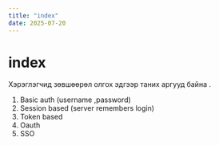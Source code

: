 ```yaml
---
title: "index"
date: 2025-07-20
---
```


# index

Хэрэглэгчид зөвшөөрөл олгох эдгээр таних аргууд байна .

1. Basic auth (username ,password)
2. Session based (server remembers login)
3. Token based
4. Oauth
5. SSO
